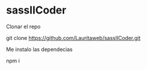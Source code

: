 # sassIICoder
Clonar el repo

git clone https://github.com/Lauritaweb/sassIICoder.git

Me instalo las dependecias

npm i
